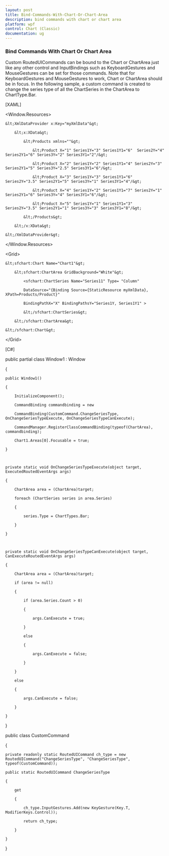 ```yaml
---
layout: post
title: Bind-Commands-With-Chart-Or-Chart-Area
description: bind commands with chart or chart area
platform: wpf
control: Chart (Classic)
documentation: ug
---
```


### Bind Commands With Chart Or Chart Area

Custom RoutedUICommands can be bound to the Chart or ChartArea just like any other control and InputBindings such as KeyboardGestures and MouseGestures can be set for those commands. Note that for KeyboardGestures and MouseGestures to work, Chart or ChartArea should be in focus. In the following sample, a custom command is created to change the series type of all the ChartSeries in the ChartArea to ChartType.Bar.

[XAML]



&lt;Window.Resources&gt;

    &lt;XmlDataProvider x:Key="myXmlData"&gt;

        &lt;x:XData&gt;

            &lt;Products xmlns=""&gt;

                &lt;Product X="1" Series1Y="3" Series1Y1="6"  Series2Y="4" Series2Y1="6" Series3Y="2" Series3Y1="2"/&gt;

                &lt;Product X="2" Series1Y="2" Series1Y1="4" Series2Y="3" Series2Y1="5" Series3Y="2.5" Series3Y1="6"/&gt;

                &lt;Product X="3" Series1Y="3" Series1Y1="6" Series2Y="3.5" Series2Y1="5" Series3Y="1" Series3Y1="4"/&gt;

                &lt;Product X="4" Series1Y="2" Series1Y1="7" Series2Y="1" Series2Y1="6" Series3Y="4" Series3Y1="6"/&gt;

                &lt;Product X="5" Series1Y="1" Series1Y1="3" Series2Y="3.5" Series2Y1="1" Series3Y="3" Series3Y1="8"/&gt;

            &lt;/Products&gt;

        &lt;/x:XData&gt;

    &lt;/XmlDataProvider&gt;

&lt;/Window.Resources&gt;



&lt;Grid&gt;

    &lt;sfchart:Chart Name="Chart1"&gt;

        &lt;sfchart:ChartArea GridBackground="White"&gt;

            <sfchart:ChartSeries Name="Series11" Type= "Column"

            DataSource="{Binding Source={StaticResource myXmlData}, XPath=Products/Product}"

            BindingPathX="X" BindingPathsY="Series1Y, Series1Y1" >

            &lt;/sfchart:ChartSeries&gt;

        &lt;/sfchart:ChartArea&gt;

    &lt;/sfchart:Chart&gt;

&lt;/Grid&gt;



[C#]



public partial class Window1 : Window

{

    public Window1()

    {

        InitializeComponent();

        CommandBinding commandbinding = new

        CommandBinding(CustomCommand.ChangeSeriesType, OnChangeSeriesTypeExecute, OnChangeSeriesTypeCanExecute);

        CommandManager.RegisterClassCommandBinding(typeof(ChartArea), commandbinding);

        Chart1.Areas[0].Focusable = true;

    }



    private static void OnChangeSeriesTypeExecute(object target, ExecutedRoutedEventArgs args)

    {

        ChartArea area = (ChartArea)target;

        foreach (ChartSeries series in area.Series)

        {

            series.Type = ChartTypes.Bar;

        }

    }



    private static void OnChangeSeriesTypeCanExecute(object target, CanExecuteRoutedEventArgs args)

    {

        ChartArea area = (ChartArea)target;

        if (area != null)

        {

            if (area.Series.Count > 0)

            {

                args.CanExecute = true;

            }

            else

            {

                args.CanExecute = false;

            }

        }

        else

        {

            args.CanExecute = false;

        }

    }

}



public class CustomCommand

{

    private readonly static RoutedUICommand ch_type = new RoutedUICommand("ChangeSeriesType", "ChangeSeriesType", typeof(CustomCommand));

    public static RoutedUICommand ChangeSeriesType

    {

        get

        {

            ch_type.InputGestures.Add(new KeyGesture(Key.T, ModifierKeys.Control));

            return ch_type;

        }

    }

}



